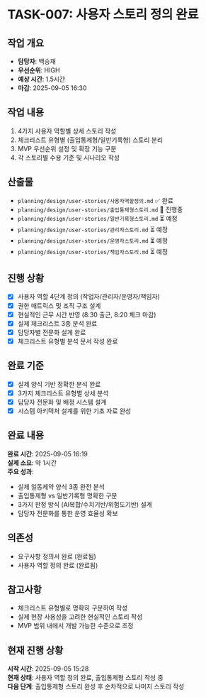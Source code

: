 # TASK-007: 사용자 스토리 정의 완료

## 작업 개요
- **담당자**: 백승재
- **우선순위**: HIGH
- **예상 시간**: 1.5시간
- **마감**: 2025-09-05 16:30

## 작업 내용
1. 4가지 사용자 역할별 상세 스토리 작성
2. 체크리스트 유형별 (출입통제형/일반기록형) 스토리 분리
3. MVP 우선순위 설정 및 확장 기능 구분
4. 각 스토리별 수용 기준 및 시나리오 작성

## 산출물
- `planning/design/user-stories/사용자역할정의.md` ✅ 완료
- `planning/design/user-stories/출입통제형스토리.md` 🔄 진행중
- `planning/design/user-stories/일반기록형스토리.md` ⏳ 예정
- `planning/design/user-stories/관리자스토리.md` ⏳ 예정
- `planning/design/user-stories/운영자스토리.md` ⏳ 예정
- `planning/design/user-stories/책임자스토리.md` ⏳ 예정

## 진행 상황
- [x] 사용자 역할 4단계 정의 (작업자/관리자/운영자/책임자)
- [x] 권한 매트릭스 및 조직 구조 설계
- [x] 현실적인 근무 시간 반영 (8:30 출근, 8:20 체크 마감)
- [x] 실제 체크리스트 3종 분석 완료
- [x] 담당자별 전문화 설계 완료
- [x] 체크리스트 유형별 분석 문서 작성 완료

## 완료 기준
- [x] 실제 양식 기반 정확한 분석 완료
- [x] 3가지 체크리스트 유형별 상세 분석
- [x] 담당자 전문화 및 배정 시스템 설계
- [x] 시스템 아키텍처 설계를 위한 기초 자료 완성

## 완료 내용
**완료 시간**: 2025-09-05 16:19  
**실제 소요**: 약 1시간  
**주요 성과**: 
- 실제 일동제약 양식 3종 완전 분석
- 출입통제형 vs 일반기록형 명확한 구분
- 3가지 판정 방식 (AI복합/수치기반/위험도기반) 설계
- 담당자 전문화를 통한 운영 효율성 확보

## 의존성
- 요구사항 정의서 완료 (완료됨)
- 사용자 역할 정의 완료 (완료됨)

## 참고사항
- 체크리스트 유형별로 명확히 구분하여 작성
- 실제 현장 사용성을 고려한 현실적인 스토리 작성
- MVP 범위 내에서 개발 가능한 수준으로 조정

## 현재 진행 상황
**시작 시간**: 2025-09-05 15:28  
**현재 상태**: 사용자 역할 정의 완료, 출입통제형 스토리 작성 중  
**다음 단계**: 출입통제형 스토리 완성 후 순차적으로 나머지 스토리 작성
